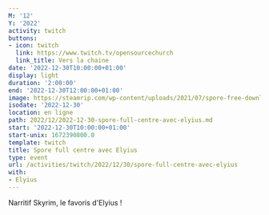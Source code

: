 ```yaml
---
M: '12'
Y: '2022'
activity: twitch
buttons:
- icon: twitch
  link: https://www.twitch.tv/opensourcechurch
  link_title: Vers la chaine
date: '2022-12-30T10:00:00+01:00'
display: light
duration: '2:00:00'
end: '2022-12-30T12:00:00+01:00'
image: https://steamrip.com/wp-content/uploads/2021/07/spore-free-download-preinstalled-steamrip.jpg
isodate: '2022-12-30'
location: en ligne
path: 2022/12/2022-12-30-spore-full-centre-avec-elyius.md
start: '2022-12-30T10:00:00+01:00'
start-unix: 1672390800.0
template: twitch
title: Spore full centre avec Elyius
type: event
url: /activities/twitch/2022/12/30/spore-full-centre-avec-elyius
with:
- Elyius
---
```

Narritif Skyrim, le favoris d'Elyius !